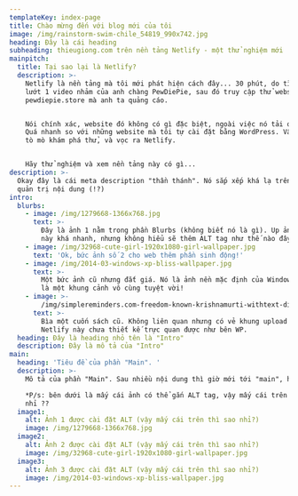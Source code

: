 ```yaml
---
templateKey: index-page
title: Chào mừng đến với blog mới của tôi
image: /img/rainstorm-swim-chile_54819_990x742.jpg
heading: Đây là cái heading
subheading: thieugiong.com trên nền tảng Netlify - một thử nghiệm mới
mainpitch:
  title: Tại sao lại là Netlify?
  description: >-
    Netlify là nền tảng mà tôi mới phát hiện cách đây... 30 phút, do tình cờ
    lướt 1 video nhảm của anh chàng PewDiePie, sau đó truy cập thử website
    pewdiepie.store mà anh ta quảng cáo.


    Nói chính xác, website đó không có gì đặc biệt, ngoài việc nó tải quá nhanh.
    Quá nhanh so với những website mà tôi tự cài đặt bằng WordPress. Vậy là tôi
    tò mò khám phá thử, và vọc ra Netlify.


    Hãy thử nghiệm và xem nền tảng này có gì...
description: >-
  Okay đây là cái meta description "thần thánh". Nó sắp xếp khá lạ trên trang
  quản trị nội dung (!?)
intro:
  blurbs:
    - image: /img/1279668-1366x768.jpg
      text: >-
        Đây là ảnh 1 nằm trong phần Blurbs (không biết nó là gì). Up ảnh trên
        này khá nhanh, nhưng không hiểu sẽ thêm ALT tag như thế nào đây... ?
    - image: /img/32968-cute-girl-1920x1080-girl-wallpaper.jpg
      text: 'Ok, bức ảnh số 2 cho web thêm phần sinh động!'
    - image: /img/2014-03-windows-xp-bliss-wallpaper.jpg
      text: >-
        Một bức ảnh cũ nhưng đắt giá. Nó là ảnh nền mặc định của Windows XP, và
        là một khung cảnh vô cùng tuyệt vời!
    - image: >-
        /img/simplereminders.com-freedom-known-krishnamurti-withtext-displayres.jpg
      text: >-
        Bìa một cuốn sách cũ. Không liên quan nhưng có vẻ khung upload của cái
        Netlify này chưa thiết kế trực quan được như bên WP.
  heading: Đây là heading nhỏ tên là "Intro"
  description: Đây là mô tả của "Intro"
main:
  heading: 'Tiêu đề của phần "Main". '
  description: >-
    Mô tả của phần "Main". Sau nhiều nội dung thì giờ mới tới "main", hơi lạ (?)

    *P/s: bên dưới là mấy cái ảnh có thể gắn ALT tag, vậy mấy cái trên thì sao
    nhỉ ??
  image1:
    alt: Ảnh 1 được cài đặt ALT (vậy mấy cái trên thì sao nhỉ?)
    image: /img/1279668-1366x768.jpg
  image2:
    alt: Ảnh 2 được cài đặt ALT (vậy mấy cái trên thì sao nhỉ?)
    image: /img/32968-cute-girl-1920x1080-girl-wallpaper.jpg
  image3:
    alt: Ảnh 3 được cài đặt ALT (vậy mấy cái trên thì sao nhỉ?)
    image: /img/2014-03-windows-xp-bliss-wallpaper.jpg
---
```


